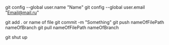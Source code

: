 git config --global user.name "Name"
git config --global user.email "Email@mail.ru"

git add . or name of file
git commit -m "Something"
git push nameOfFilePath nameOfBranch
git pull nameOfFilePath nameOfBranch

git shut up